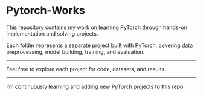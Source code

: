 # Pytorch-Works

This repository contains my work on learning PyTorch through hands-on implementation and solving projects.

Each folder represents a separate project built with PyTorch, covering data preprocessing, model building, training, and evaluation.

---

Feel free to explore each project for code, datasets, and results.

---
I’m continuously learning and adding new PyTorch projects to this repo.